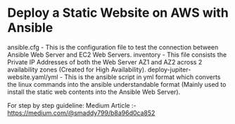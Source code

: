 # Deploy a Static Website on AWS with Ansible

ansible.cfg - This is the configuration file to test the connection between Ansible Web Server and EC2 Web Servers.
inventory - This file consists the Private IP Addresses of both the Web Server AZ1 and AZ2 across 2 availability zones (Created for High Availability).
deploy-jupiter-website.yaml/yml - This is the ansible script in yml format which converts the linux commands into the ansible understandable format (Mainly used to install the static web contents into the Ansible Web Server). 

For step by step guideline:
Medium Article :- https://medium.com/@smaddy799/b8a96d0ca852



